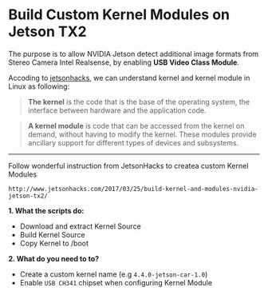 # Build Custom Kernel Modules on Jetson TX2

The purpose is to allow NVIDIA Jetson detect additional image formats from Stereo Camera Intel Realsense, by enabling **USB Video Class Module**.

Accoding to [jetsonhacks](http://www.jetsonhacks.com/2017/03/26/intel-realsense-camera-installation-nvidia-jetson-tx2/), we can understand kernel and kernel module in Linux as following:

> **The kernel** is the code that is the base of the operating system, the interface between hardware and the application code.

> **A kernel module** is code that can be accessed from the kernel on demand, without having to modify the kernel. These modules provide ancillary support for different types of devices and subsystems.


----

Follow wonderful instruction from JetsonHacks to createa custom Kernel Modules
```
http://www.jetsonhacks.com/2017/03/25/build-kernel-and-modules-nvidia-jetson-tx2/
```

**1. What the scripts do:**
* Download and extract Kernel Source
* Build Kernel Source
* Copy Kernel to /boot

**2. What do you need to to?**
* Create a custom kernel name (e.g `4.4.0-jetson-car-1.0`)
* Enable `USB CH341` chipset when configuring Kernel Module
